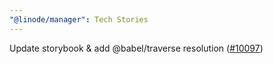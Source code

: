 ```yaml
---
"@linode/manager": Tech Stories
---
```


Update storybook & add @babel/traverse resolution ([#10097](https://github.com/linode/manager/pull/10097))
